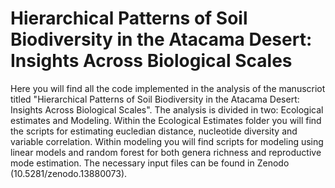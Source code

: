 # Hierarchical Patterns of Soil Biodiversity in the Atacama Desert: Insights Across Biological Scales

Here you will find all the code implemented in the analysis of the manuscriot titled "Hierarchical Patterns of Soil Biodiversity in the Atacama Desert: Insights Across Biological Scales". The analysis is divided in two: Ecological estimates and Modeling. Within the Ecological Estimates folder you will find the scripts for estimating eucledian distance, nucleotide diversity and variable correlation. Within modeling you will find scripts for modeling using linear models and random forest for both genera richness and reproductive mode estimation. The necessary input files can be found in Zenodo (10.5281/zenodo.13880073). 



